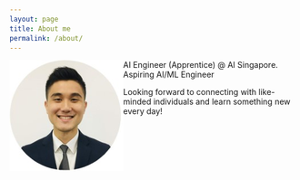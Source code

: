 ```yaml
---
layout: page
title: About me
permalink: /about/
---
```


<img align="left" src="images/profile_200.jpg">

AI Engineer (Apprentice) @ AI Singapore. Aspiring AI/ML Engineer 

Looking forward to connecting with like-minded individuals and learn something new every day! 
